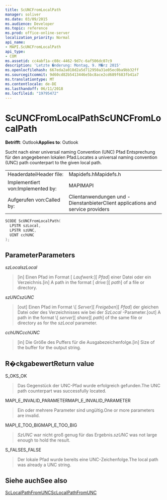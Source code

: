```yaml
---
title: ScUNCFromLocalPath
manager: soliver
ms.date: 03/09/2015
ms.audience: Developer
ms.topic: reference
ms.prod: office-online-server
localization_priority: Normal
api_name:
- MAPI.ScUNCFromLocalPath
api_type:
- COM
ms.assetid: cc4abf1a-c08c-4462-9d7c-6af506dc07c9
description: 'Letzte �nderung: Montag, 9. M�rz 2015'
ms.openlocfilehash: 667eda2a018d2a5d712950a31e05ec0ba9bb32ff
ms.sourcegitcommit: 9d60cd82b5413446e5bc8ace2cd689f683fb41a7
ms.translationtype: MT
ms.contentlocale: de-DE
ms.lasthandoff: 06/11/2018
ms.locfileid: "19795472"
---
```

# <a name="scuncfromlocalpath"></a><span data-ttu-id="7f87a-103">ScUNCFromLocalPath</span><span class="sxs-lookup"><span data-stu-id="7f87a-103">ScUNCFromLocalPath</span></span>

  
  
<span data-ttu-id="7f87a-104">**Betrifft**: Outlook</span><span class="sxs-lookup"><span data-stu-id="7f87a-104">**Applies to**: Outlook</span></span> 
  
<span data-ttu-id="7f87a-105">Sucht nach einer universal naming Convention (UNC) Pfad Entsprechung für den angegebenen lokalen Pfad.</span><span class="sxs-lookup"><span data-stu-id="7f87a-105">Locates a universal naming convention (UNC) path counterpart to the given local path.</span></span>
  
|||
|:-----|:-----|
|<span data-ttu-id="7f87a-106">Headerdatei</span><span class="sxs-lookup"><span data-stu-id="7f87a-106">Header file:</span></span>  <br/> |<span data-ttu-id="7f87a-107">Mapidefs.h</span><span class="sxs-lookup"><span data-stu-id="7f87a-107">Mapidefs.h</span></span>  <br/> |
|<span data-ttu-id="7f87a-108">Implementiert von:</span><span class="sxs-lookup"><span data-stu-id="7f87a-108">Implemented by:</span></span>  <br/> |<span data-ttu-id="7f87a-109">MAPI</span><span class="sxs-lookup"><span data-stu-id="7f87a-109">MAPI</span></span>  <br/> |
|<span data-ttu-id="7f87a-110">Aufgerufen von:</span><span class="sxs-lookup"><span data-stu-id="7f87a-110">Called by:</span></span>  <br/> |<span data-ttu-id="7f87a-111">Clientanwendungen und -Dienstanbieter</span><span class="sxs-lookup"><span data-stu-id="7f87a-111">Client applications and service providers</span></span>  <br/> |
   
```cpp
SCODE ScUNCFromLocalPath(
  LPSTR szLocal,
  LPSTR szUNC,
  UINT cchUNC
);
```

## <a name="parameters"></a><span data-ttu-id="7f87a-112">Parameter</span><span class="sxs-lookup"><span data-stu-id="7f87a-112">Parameters</span></span>

 <span data-ttu-id="7f87a-113">_szLocal_</span><span class="sxs-lookup"><span data-stu-id="7f87a-113">_szLocal_</span></span>
  
> <span data-ttu-id="7f87a-114">[in] Einen Pfad im Format [ _Laufwerk:_]\[ _Pfad_] einer Datei oder ein Verzeichnis.</span><span class="sxs-lookup"><span data-stu-id="7f87a-114">[in] A path in the format [ _drive:_]\[ _path_] of a file or directory.</span></span>
    
 <span data-ttu-id="7f87a-115">_szUNC_</span><span class="sxs-lookup"><span data-stu-id="7f87a-115">_szUNC_</span></span>
  
> <span data-ttu-id="7f87a-116">[out] Einen Pfad im Format \\[ _Server_]\[ _Freigeben_]\[ _Pfad_] der gleichen Datei oder des Verzeichnisses wie bei der _SzLocal_ -Parameter.</span><span class="sxs-lookup"><span data-stu-id="7f87a-116">[out] A path in the format \\[ _server_]\[ _share_]\[ _path_] of the same file or directory as for the  _szLocal_ parameter.</span></span> 
    
 <span data-ttu-id="7f87a-117">_cchUNC_</span><span class="sxs-lookup"><span data-stu-id="7f87a-117">_cchUNC_</span></span>
  
> <span data-ttu-id="7f87a-118">[in] Die Größe des Puffers für die Ausgabezeichenfolge.</span><span class="sxs-lookup"><span data-stu-id="7f87a-118">[in] Size of the buffer for the output string.</span></span>
    
## <a name="return-value"></a><span data-ttu-id="7f87a-119">R�ckgabewert</span><span class="sxs-lookup"><span data-stu-id="7f87a-119">Return value</span></span>

<span data-ttu-id="7f87a-120">S_OK</span><span class="sxs-lookup"><span data-stu-id="7f87a-120">S_OK</span></span>
  
> <span data-ttu-id="7f87a-121">Das Gegenstück der UNC-Pfad wurde erfolgreich gefunden.</span><span class="sxs-lookup"><span data-stu-id="7f87a-121">The UNC path counterpart was successfully located.</span></span>
    
<span data-ttu-id="7f87a-122">MAPI_E_INVALID_PARAMETER</span><span class="sxs-lookup"><span data-stu-id="7f87a-122">MAPI_E_INVALID_PARAMETER</span></span>
  
> <span data-ttu-id="7f87a-123">Ein oder mehrere Parameter sind ungültig.</span><span class="sxs-lookup"><span data-stu-id="7f87a-123">One or more parameters are invalid.</span></span>
    
<span data-ttu-id="7f87a-124">MAPI_E_TOO_BIG</span><span class="sxs-lookup"><span data-stu-id="7f87a-124">MAPI_E_TOO_BIG</span></span>
  
>  <span data-ttu-id="7f87a-125">_SzUNC_ war nicht groß genug für das Ergebnis.</span><span class="sxs-lookup"><span data-stu-id="7f87a-125">_szUNC_ was not large enough to hold the result.</span></span> 
    
<span data-ttu-id="7f87a-126">S_FALSE</span><span class="sxs-lookup"><span data-stu-id="7f87a-126">S_FALSE</span></span>
  
> <span data-ttu-id="7f87a-127">Der lokale Pfad wurde bereits eine UNC-Zeichenfolge.</span><span class="sxs-lookup"><span data-stu-id="7f87a-127">The local path was already a UNC string.</span></span>
    
## <a name="see-also"></a><span data-ttu-id="7f87a-128">Siehe auch</span><span class="sxs-lookup"><span data-stu-id="7f87a-128">See also</span></span>



[<span data-ttu-id="7f87a-129">ScLocalPathFromUNC</span><span class="sxs-lookup"><span data-stu-id="7f87a-129">ScLocalPathFromUNC</span></span>](sclocalpathfromunc.md)

